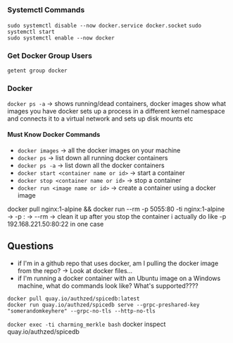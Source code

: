 
### Systemctl Commands	
`sudo systemctl disable --now docker.service docker.socket`
`sudo systemctl start`	
`sudo systemctl enable --now docker`

### Get Docker Group Users
`getent group docker`

### Docker
`docker ps -a` -> shows running/dead containers, docker images show what images you have
docker sets up a process in a different kernel namespace and connects it to a virtual network and sets up disk mounts etc

#### Must Know Docker Commands

-   `docker images` -> all the docker images on your machine
-   `docker ps` -> list down all running docker containers
-   `docker ps -a` -> list down all the docker containers
-   `docker start <container name or id>` -> start a container
-   `docker stop <container name or id>` -> stop a container
-   `docker run <image name or id>` -> create a container using a docker image

docker pull nginx:1-alpine && docker run --rm -p 5055:80 -ti nginx:1-alpine
-> -p <HOST PORT>:<CONTAINER PORT>
-> --rm -> clean it up after you stop the container
i actually do like -p 192.168.221.50:80:22 in one case

## Questions
- if I'm in a github repo that uses docker, am I pulling the docker image from the repo?
	-> Look at docker files...
- if I'm running a docker container with an Ubuntu image on a Windows machine, what do commands look like? What's supported????  
	
```
docker pull quay.io/authzed/spicedb:latest
docker run quay.io/authzed/spicedb serve --grpc-preshared-key "somerandomkeyhere" --grpc-no-tls --http-no-tls
```
	
`docker exec -ti charming_merkle bash`
docker inspect quay.io/authzed/spicedb
